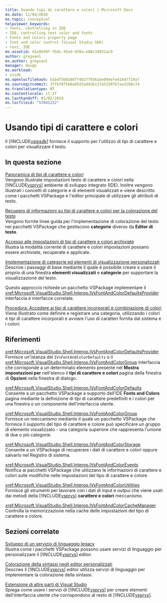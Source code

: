 ```yaml
---
title: Usando tipi di carattere e colori | Microsoft Docs
ms.date: 11/04/2016
ms.topic: conceptual
helpviewer_keywords:
- fonts, controlling in IDE
- IDE, controlling text color and fonts
- Fonts and Colors property page
- font and color control [Visual Studio SDK]
- text, IDE
ms.assetid: d1a9b99f-fbdc-45ed-920a-e08c3d931ac9
author: gregvanl
ms.author: gregvanl
manager: douge
ms.workload:
- vssdk
ms.openlocfilehash: b1b4f5b8108ff4027f936abe094efe41647719a7
ms.sourcegitcommit: 37fb7075b0a65d2add3b137a5230767aa3266c74
ms.translationtype: MT
ms.contentlocale: it-IT
ms.lasthandoff: 01/02/2019
ms.locfileid: "53941232"
---
```

# <a name="using-fonts-and-colors"></a>Usando tipi di carattere e colori
Il [!INCLUDE[vsipsdk](../extensibility/includes/vsipsdk_md.md)] fornisce il supporto per l'utilizzo di tipi di carattere e colori per visualizzare il testo.  
  
## <a name="in-this-section"></a>In questa sezione  
 [Panoramica di tipi di carattere e colori](../extensibility/font-and-color-overview.md)  
 Vengono illustrate impostazioni testo di carattere e colori nella [!INCLUDE[vsprvs](../code-quality/includes/vsprvs_md.md)] ambiente di sviluppo integrato (IDE). Inoltre vengono illustrati i concetti di categorie e di elementi visualizzati e viene descritto come i pacchetti VSPackage e l'editor principale di utilizzare gli attributi di testo.  
  
 [Recupero di informazioni su tipi di carattere e colori per la colorazione del testo](../extensibility/getting-font-and-color-information-for-text-colorization.md)  
 Vengono fornite linee guida per l'implementazione di colorazione del testo nei pacchetti VSPackage che gestiscono **categorie** diverso da **Editor di testo**.  
  
 [Accesso alle impostazioni di tipi di carattere e colori archiviate](../extensibility/accessing-stored-font-and-color-settings.md)  
 Illustra la modalità corrente di carattere e colori impostazioni possano essere archiviate, recuperate e applicate.  
  
 [Implementazione di categorie ed elementi di visualizzazione personalizzati](../extensibility/implementing-custom-categories-and-display-items.md)  
 Descrive i passaggi di base mediante il quale è possibile creare e usare il proprio di una finestra **elementi visualizzati** e **categorie** per supportare la visualizzazione del testo.  
  
 Questo approccio richiede un pacchetto VSPackage implementare il <xref:Microsoft.VisualStudio.Shell.Interop.IVsFontAndColorDefaultsProvider> interfaccia e interfacce correlate.  
  
 [Procedura: Accedere ai tipi di carattere incorporati e combinazione di colori](../extensibility/how-to-access-the-built-in-fonts-and-color-scheme.md)  
 Viene illustrato come definire e registrare una categoria, utilizzando i colori e tipi di carattere incorporati e avviare l'uso di caratteri fornita dal sistema e i colori.  
  
## <a name="reference"></a>Riferimenti  
 <xref:Microsoft.VisualStudio.Shell.Interop.IVsFontAndColorDefaultsProvider>  
 Fornisce un'istanza del `IVsFontAndColorDefaults` o il <xref:Microsoft.VisualStudio.Shell.Interop.IVsFontAndColorGroup> interfaccia che corrisponde a un determinato elemento presente nel **Mostra impostazioni per** nell'elenco il **tipi di carattere e colori** pagina della finestra di **Opzioni** nella finestra di dialogo.  
  
 <xref:Microsoft.VisualStudio.Shell.Interop.IVsFontAndColorDefaults>  
 Consente a un pacchetto VSPackage a supporto dell'IDE **Fonts and Colors** pagina mediante la definizione di tipi di carattere predefiniti e i colori per una finestra o un componente dell'interfaccia utente.  
  
 <xref:Microsoft.VisualStudio.Shell.Interop.IVsFontAndColorGroup>  
 Fornisce un meccanismo mediante il quale un pacchetto VSPackage che fornisce il supporto del tipo di carattere e colore può specificare un gruppo di elemento visualizzato - una categoria superiore che rappresenta l'unione di due o più categorie.  
  
 <xref:Microsoft.VisualStudio.Shell.Interop.IVsFontAndColorStorage>  
 Consente a un VSPackage di recuperare i dati di carattere e colori oppure salvarlo nel Registro di sistema.  
  
 <xref:Microsoft.VisualStudio.Shell.Interop.IVsFontAndColorEvents>  
 Notifica ai pacchetti VSPackage che utilizzano le informazioni di carattere e colori sulle modifiche nelle impostazioni del tipo di carattere e colore.  
  
 <xref:Microsoft.VisualStudio.Shell.Interop.IVsFontAndColorUtilities>  
 Fornisce gli strumenti per lavorare con i dati di input e outpui che viene usati dai metodi della [!INCLUDE[vsprvs](../code-quality/includes/vsprvs_md.md)] **carattere e colori** meccanismo.  
  
 <xref:Microsoft.VisualStudio.Shell.Interop.IVsFontAndColorCacheManager>  
 Controlla la memorizzazione nella cache delle impostazioni del tipo di carattere e colore.  
  
## <a name="related-sections"></a>Sezioni correlate  
 [Sviluppo di un servizio di linguaggio legacy](../extensibility/internals/developing-a-legacy-language-service.md)  
 Illustra come i pacchetti VSPackage possono usare servizi di linguaggio per personalizzare il [!INCLUDE[vsprvs](../code-quality/includes/vsprvs_md.md)] editor.  
  
 [Colorazione della sintassi negli editor personalizzati](../extensibility/syntax-coloring-in-custom-editors.md)  
 Descries il [!INCLUDE[vsprvs](../code-quality/includes/vsprvs_md.md)] editor utilizza servizi di linguaggio per implementare la colorazione della sintassi.  
  
 [Estensione di altre parti di Visual Studio](../extensibility/extending-other-parts-of-visual-studio.md)  
 Spiega come usare i servizi di [!INCLUDE[vsprvs](../code-quality/includes/vsprvs_md.md)] per creare elementi dell'interfaccia utente che corrispondono al resto di [!INCLUDE[vsprvs](../code-quality/includes/vsprvs_md.md)].
